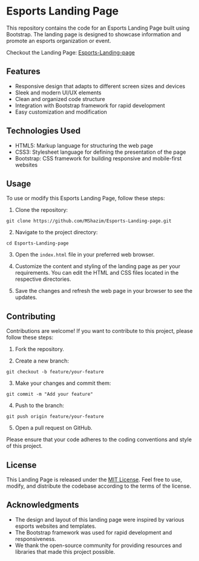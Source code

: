 # Esports Landing Page

This repository contains the code for an Esports Landing Page built using Bootstrap. The landing page is designed to showcase information and promote an esports organization or event.

Checkout the Landing Page: [Esports-Landing-page](https://mshazim.github.io/Esports-Landing-page/)

## Features

- Responsive design that adapts to different screen sizes and devices
- Sleek and modern UI/UX elements
- Clean and organized code structure
- Integration with Bootstrap framework for rapid development
- Easy customization and modification

## Technologies Used

- HTML5: Markup language for structuring the web page
- CSS3: Stylesheet language for defining the presentation of the page
- Bootstrap: CSS framework for building responsive and mobile-first websites

## Usage

To use or modify this Esports Landing Page, follow these steps:

1. Clone the repository:

```
git clone https://github.com/MShazim/Esports-Landing-page.git
```

2. Navigate to the project directory:

```
cd Esports-Landing-page
```

3. Open the `index.html` file in your preferred web browser.

4. Customize the content and styling of the landing page as per your requirements. You can edit the HTML and CSS files located in the respective directories.

5. Save the changes and refresh the web page in your browser to see the updates.

## Contributing

Contributions are welcome! If you want to contribute to this project, please follow these steps:

1. Fork the repository.

2. Create a new branch:

```
git checkout -b feature/your-feature
```

3. Make your changes and commit them:

```
git commit -m "Add your feature"
```

4. Push to the branch:

```
git push origin feature/your-feature
```

5. Open a pull request on GitHub.

Please ensure that your code adheres to the coding conventions and style of this project.


## License

This Landing Page is released under the [MIT License](LICENSE). Feel free to use, modify, and distribute the codebase according to the terms of the license.


## Acknowledgments

- The design and layout of this landing page were inspired by various esports websites and templates.
- The Bootstrap framework was used for rapid development and responsiveness.
- We thank the open-source community for providing resources and libraries that made this project possible.
